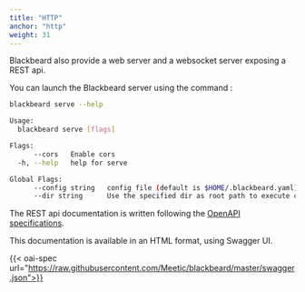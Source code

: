 ```yaml
---
title: "HTTP"
anchor: "http"
weight: 31
---
```


Blackbeard also provide a web server and a websocket server exposing a REST api.

You can launch the Blackbeard server using the command :

```sh
blackbeard serve --help

Usage:
  blackbeard serve [flags]

Flags:
      --cors   Enable cors
  -h, --help   help for serve

Global Flags:
      --config string   config file (default is $HOME/.blackbeard.yaml)
      --dir string      Use the specified dir as root path to execute commands. Default is the current dir.
```

The REST api documentation is written following the [OpenAPI specifications](https://github.com/OAI/OpenAPI-Specification).

This documentation is available in an HTML format, using Swagger UI.

{{< oai-spec url="https://raw.githubusercontent.com/Meetic/blackbeard/master/swagger.json">}}
